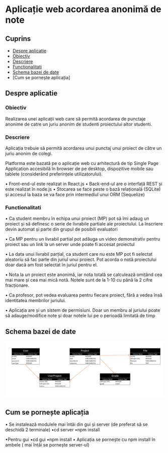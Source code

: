 # Aplicație web acordarea anonimă de note

## Cuprins

- [Despre aplicatie](#despre-aplicatie)
- [Obiectiv](#obiectiv)
- [Descriere](#descriere)
- [Functionalitati](#functionalitati)
- [Schema bazei de date](#schema-bazei-de-date)
- [Cum se pornește aplicația]

## Despre aplicatie

### Obiectiv

Realizarea unei aplicații web care să permită acordarea de punctaje anonime de catre un juriu anonim de studenti proiectului altor studenti.

### Descriere

Aplicația trebuie să permită acordarea unui punctaj unui proiect de către un juriu anonim de colegi.

Platforma este bazată pe o aplicație web cu arhitectură de tip Single Page Application accesibilă în browser de pe desktop, dispozitive mobile sau tablete (considerând preferințele utilizatorului).

• Front-end-ul este realizat in React.js
• Back-end-ul are o interfață REST și este realizat în node.js
• Stocarea se face peste o bază relațională (SQLite) și accesul la baza se va face prin intermediul unui ORM (Sequelize)

### Functionalitati

• Ca student membru în echipa unui proiect (MP) pot să îmi adaug un proiect și să definesc o serie de livrabile partiale ale proiectului. La înscriere devin automat și parte din grupul de posibili evaluatori

• Ca MP pentru un livrabil partial pot adăuga un video demonstrativ pentru proiect sau un link la un server unde poate fi accesat proiectul

• La data unui livrabil parțial, ca student care nu este MP pot fi selectat aleatoriu să fac parte din juriul unui proiect. Pot acorda o notă proiectului doar dacă am fost selectat în juriul pentru el.

• Nota la un proiect este anonimă, iar nota totală se calculează omițând cea mai mare și cea mai mică notă. Notele sunt de la 1-10 cu până la 2 cifre fracționare.

• Ca profesor, pot vedea evaluarea pentru fiecare proiect, fără a vedea însă identitatea membrilor juriului.

• Aplicația are și un sistem de permisiuni. Doar un membru al juriului poate să adauge/modifice note și doar notele lui pe o perioadă limitată de timp

## Schema bazei de date

![Schema bazei de date](./server/media/BD_GraddingApp.png)

## Cum se pornește aplicația
• Se instalează modulele mai întâi din gui și server (de preferat să se deschidă 2 terminale)
•cd server
•npm install

•Pentru gui
•cd gui
•npm install
• Aplicația se pornește cu npm install în ambele ( mai întâi se pornește server-ul)




